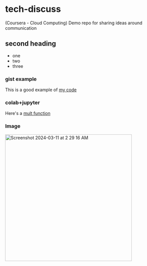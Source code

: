 # tech-discuss
(Coursera - Cloud Computing) Demo repo for sharing ideas around communication


## second heading

* one
* two
* three

### gist example
This is a good example of [my code](https://gist.github.com/Kautharr/b5c82cbb51fb0bb4e86a5e3c700e77a2)

### colab+jupyter
Here's a [mult function](https://github.com/Kautharr/tech-discuss/blob/main/test.ipynb)

### Image

<img width="409" alt="Screenshot 2024-03-11 at 2 29 16 AM" src="https://github.com/Kautharr/tech-discuss/assets/119825947/6a175214-28bd-463f-b33c-f5ed8f15aa67">

